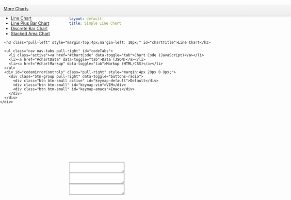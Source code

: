 ```yaml
---
layout: default
title: Simple Line Chart
---
```


<link rel="stylesheet" href="../css/codemirror.css"></link>
<link rel="stylesheet" href="../css/eclipse.css"></link>

<link rel="stylesheet" href="../css/inlet/Color.Picker.Classic.css"></link>
<link rel="stylesheet" href="../css/inlet/jquery-ui-slider.css"></link>

<style type="text/css">
  .container {
    position: relatove;
  }

  .codemirror-controls {
    list-style-type: none;
  }

  .codemirror-controls .status {
    font-weight: bold;
  }

  .CodeMirror {
    min-height: 300px;
    /*
    width: 100%;
    border: 1px solid #999;
    margin: 0 0 30px 0;
    overflow: auto;
    */
  }

  .CodeMirror-scroll {
    height: 100%;
    /*
    height: auto;
    overflow-y: hidden;
    overflow-x: auto;
    background: rgba(38, 38, 38, 0.8);
    */
    background: rgba(255, 255, 255, 0.9);
  }

  #previewWrap {
    /*
    position: absolute;
    right: 0;
    top: 40px;
    width: 100%;
    */
  }

  #codeWrap {
    /*
    position: absolute;
    left: 0;
    top: 40px;
    */
    overflow: auto;
  }

  iframe {
    width: 100%;
    height: 420px;
    border-width: 0;
  }






/* Specific jumbotrons
------------------------- */
/* supporting docs pages */
.subhead {
  padding-bottom: 0;
  margin-bottom: 9px;
}
.subhead h1 {
  font-size: 54px;
}

/* Subnav */
.subnav {
  width: 100%;
  height: 36px;
  background-color: #eeeeee; /* Old browsers */
  background-repeat: repeat-x; /* Repeat the gradient */
  background-image: -moz-linear-gradient(top, #f5f5f5 0%, #eeeeee 100%); /* FF3.6+ */
  background-image: -webkit-gradient(linear, left top, left bottom, color-stop(0%,#f5f5f5), color-stop(100%,#eeeeee)); /* Chrome,Safari4+ */
  background-image: -webkit-linear-gradient(top, #f5f5f5 0%,#eeeeee 100%); /* Chrome 10+,Safari 5.1+ */
  background-image: -ms-linear-gradient(top, #f5f5f5 0%,#eeeeee 100%); /* IE10+ */
  background-image: -o-linear-gradient(top, #f5f5f5 0%,#eeeeee 100%); /* Opera 11.10+ */
  filter: progid:DXImageTransform.Microsoft.gradient( startColorstr='#f5f5f5', endColorstr='#eeeeee',GradientType=0 ); /* IE6-9 */
  background-image: linear-gradient(top, #f5f5f5 0%,#eeeeee 100%); /* W3C */
  border: 1px solid #e5e5e5;
  -webkit-border-radius: 4px;
     -moz-border-radius: 4px;
          border-radius: 4px;
}
.subnav .nav {
  margin-bottom: 0;
}
/*
.subnav .nav > li > a {
  margin: 0;
  padding-top:    11px;
  padding-bottom: 11px;
  border-left: 1px solid #f5f5f5;
  border-right: 1px solid #e5e5e5;
  -webkit-border-radius: 0;
     -moz-border-radius: 0;
          border-radius: 0;
}
.subnav .nav > .active > a,
.subnav .nav > .active > a:hover {
  padding-left: 13px;
  color: #777;
  background-color: #e9e9e9;
  border-right-color: #ddd;
  border-left: 0;
  -webkit-box-shadow: inset 0 3px 5px rgba(0,0,0,.05);
     -moz-box-shadow: inset 0 3px 5px rgba(0,0,0,.05);
          box-shadow: inset 0 3px 5px rgba(0,0,0,.05);
}
.subnav .nav > .active > a .caret,
.subnav .nav > .active > a:hover .caret {
  border-top-color: #777;
}
.subnav .nav > li:first-child > a,
.subnav .nav > li:first-child > a:hover {
  border-left: 0;
  padding-left: 12px;
  -webkit-border-radius: 4px 0 0 4px;
     -moz-border-radius: 4px 0 0 4px;
          border-radius: 4px 0 0 4px;
}
.subnav .nav > li:last-child > a {
  border-right: 0;
}
.subnav .dropdown-menu {
  -webkit-border-radius: 0 0 4px 4px;
     -moz-border-radius: 0 0 4px 4px;
          border-radius: 0 0 4px 4px;
}
*/

.subnav-fixed {
  position: fixed;
  top: 40px;
  left: 0;
  right: 0;
  z-index: 1020; /* 10 less than .navbar-fixed to prevent any overlap */
  border-color: #d5d5d5;
  border-width: 0 0 1px; /* drop the border on the fixed edges */
  -webkit-border-radius: 0;
     -moz-border-radius: 0;
          border-radius: 0;
  -webkit-box-shadow: inset 0 1px 0 #fff, 0 1px 5px rgba(0,0,0,.1);
     -moz-box-shadow: inset 0 1px 0 #fff, 0 1px 5px rgba(0,0,0,.1);
          box-shadow: inset 0 1px 0 #fff, 0 1px 5px rgba(0,0,0,.1);
  filter: progid:DXImageTransform.Microsoft.gradient(enabled=false); /* IE6-9 */
}
.subnav-fixed .nav {
  /*
  width: 938px;
  */
  margin: 0 auto;
  padding: 0 1px;
}
.subnav .nav > li:first-child > a,
.subnav .nav > li:first-child > a:hover {
  -webkit-border-radius: 0;
     -moz-border-radius: 0;
          border-radius: 0;
}


#codeTabs {
  margin: 2px auto 0;
}



</style>



<!--
<div class="subnav navbar-fixed-top">
  <ul class="nav nav-pills">
    <li class="active"><a href="#">Simple Line Chart</a></li>
    <li><a hre="#">Test</a></li>
  </ul>
</div>
-->



<div class="container" style="height:20px">

  <div class="subnav subnav-fixed">
    <div class="subnav-inner">
      <div class="btn-group pull-left" id="loadChart" style="margin:4px 4px 0 12px">
        <a class="btn btn-primary dropdown-toggle" data-toggle="dropdown" href="#">
          More Charts
          <span class="caret"></span>
        </a>
        <ul class="dropdown-menu">
          <li><a href="#" data-chart="line">Line Chart</a></li>
          <li><a href="#" data-chart="linePlusBar">Line Plus Bar Chart</a></li>
          <li><a href="#" data-chart="discreteBar">Discrete Bar Chart</a></li>
          <li><a href="#" data-chart="stackedArea">Stacked Area Chart</a></li>
        </ul>
      </div>

      <h3 class="pull-left" style="margin-top:4px;margin-left: 10px;" id="chartTitle">Line Chart</h3>

      <ul class="nav nav-tabs pull-right" id="codeTabs">
        <li class="active"><a href="#chartCode" data-toggle="tab">Chart Code (JavaScript)</a></li>
        <li><a href="#chartData" data-toggle="tab">Data (JSON)</a></li>
        <li><a href="#chartMarkup" data-toggle="tab">Markup (HTML/CSS)</a></li>
      </ul>
      <div id="codemirrorControls" class="pull-right" style="margin:4px 20px 0 8px;">
        <div class="btn-group pull-right" data-toggle="buttons-radio">
          <div class="btn btn-small active" id="keymap-default">Default</div>
          <div class="btn btn-small" id="keymap-vim">VIM</div>
          <div class="btn btn-small" id="keymap-emacs">Emacs</div>
        </div>
      </div>
    </div>
  </div>

</div>

<div class="row-fluid">

<div class="span6" id="previewWrap">

<iframe id="preview">

</iframe>

</div>


<div class="span6" id="codeWrap">

<div>
</div>

<div class="tab-content" id="codeTabsContent">
  <div class="tab-pane fade in active" id="chartCode">
    <textarea id="code" name="code"> </textarea>
  </div>
  <div class="tab-pane fade in active" id="chartData">
    <textarea id="codeData" name="codeData"> </textarea>
  </div>
  <div class="tab-pane fade in active" id="chartMarkup">
    <textarea id="codeMarkup" name="codeMarkup"> </textarea>
  </div>
</div>


<!--
<ul class="codemirror-controls pull-right">
  <li>
    <a href="#" id="vim-mode">Vim mode: <span class="status">Off</span></a>
  </li>
</ul>
-->


</div>





</div>


<script type="text/javascript" src="../js/lib/codemirror/codemirror.js"> </script>
<script type="text/javascript" src="../js/lib/codemirror/keymap/vim.js"> </script>
<script type="text/javascript" src="../js/lib/codemirror/keymap/emacs.js"> </script>
<script type="text/javascript" src="../js/lib/codemirror/xml/xml.js"> </script>
<script type="text/javascript" src="../js/lib/codemirror/javascript/javascript.js"> </script>
<script type="text/javascript" src="../js/lib/codemirror/css/css.js"> </script>
<script type="text/javascript" src="../js/lib/codemirror/gfm/gfm.js"> </script>
<script type="text/javascript" src="../js/lib/codemirror/htmlmixed/htmlmixed.js"> </script>

<script type="text/javascript" src="../js/lib/inlet/jquery-ui.1.8.16.custom.min.js"> </script>
<script type="text/javascript" src="../js/lib/inlet/jquery.ui.slider.js"> </script>
<script type="text/javascript" src="../js/lib/inlet/underscore-min.js"> </script>
<script type="text/javascript" src="../js/lib/inlet/Color.Picker.Classic.js"> </script>
<script type="text/javascript" src="../js/lib/inlet/Color.Space.js"> </script>
<script type="text/javascript" src="../js/lib/inlet/inlet.js"> </script>



<script type="text/javascript" src="codemirror.js"> </script>
